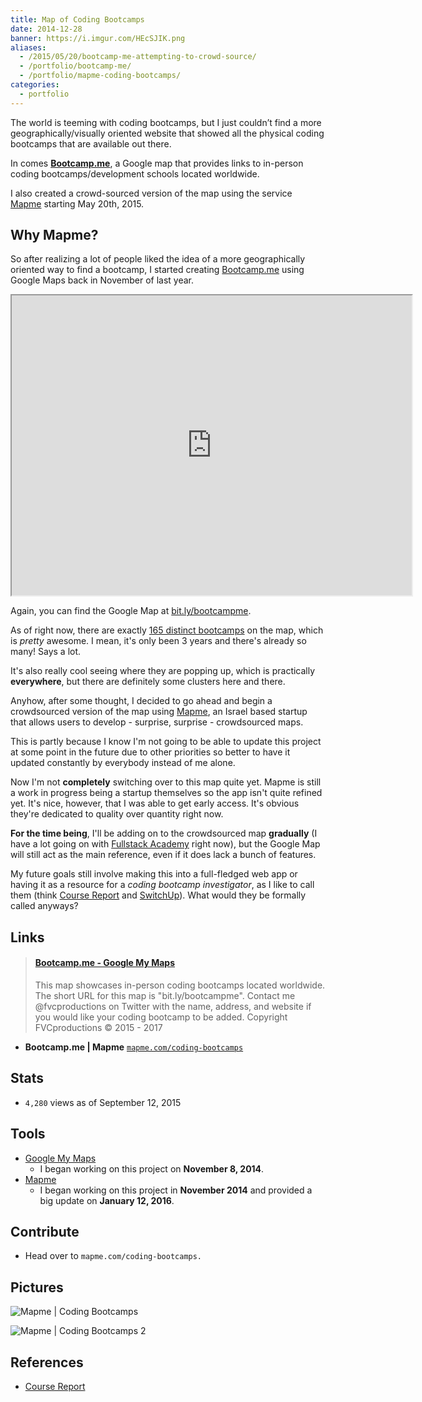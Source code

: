 ```yaml
---
title: Map of Coding Bootcamps
date: 2014-12-28
banner: https://i.imgur.com/HEcSJIK.png
aliases:
  - /2015/05/20/bootcamp-me-attempting-to-crowd-source/
  - /portfolio/bootcamp-me/
  - /portfolio/mapme-coding-bootcamps/
categories:
  - portfolio
---
```


The world is teeming with coding bootcamps, but I just couldn’t find a more geographically/visually oriented website that showed all the physical coding bootcamps that are available out there.

In comes [**Bootcamp.me**](https://bit.ly/bootcampme 'Bootcamp.me'), a Google map that provides links to in-person coding bootcamps/development schools located worldwide.

I also created a crowd-sourced version of the map using the service [Mapme](https://mapme.com/ 'Mapme') starting May 20th, 2015.

## Why Mapme?

So after realizing a lot of people liked the idea of a more geographically oriented way to find a bootcamp, I started creating [Bootcamp.me](https://bit.ly/bootcampme 'Bootcamp.me') using Google Maps back in November of last year.

<iframe src="https://www.google.com/maps/d/embed?mid=123K1t2NXzk0e4BjF9_etA8LCk1o" width="640" height="480"></iframe>

Again, you can find the Google Map at [bit.ly/bootcampme](https://bit.ly/bootcampme 'Bootcamp.me').

As of right now, there are exactly [165 distinct bootcamps](https://bit.ly/bootcamps-to-add 'Bootcamp Directory') on the map, which is _pretty_ awesome. I mean, it's only been 3 years and there's already so many! Says a lot.

It's also really cool seeing where they are popping up, which is practically **everywhere**, but there are definitely some clusters here and there.

Anyhow, after some thought, I decided to go ahead and begin a crowdsourced version of the map using [Mapme](https://mapme.com 'Map.me'), an Israel based startup that allows users to develop - surprise, surprise - crowdsourced maps.

This is partly because I know I'm not going to be able to update this project at some point in the future due to other priorities so better to have it updated constantly by everybody instead of me alone.

Now I'm not **completely** switching over to this map quite yet. Mapme is still a work in progress being a startup themselves so the app isn't quite refined yet. It's nice, however, that I was able to get early access. It's obvious they're dedicated to quality over quantity right now.

**For the time being**, I'll be adding on to the crowdsourced map **gradually** (I have a lot going on with [Fullstack Academy](https://fullstackacademy.com 'Fullstack Academy') right now), but the Google Map will still act as the main reference, even if it does lack a bunch of features.

My future goals still involve making this into a full-fledged web app or having it as a resource for a _coding bootcamp investigator_, as I like to call them (think [Course Report](https://www.coursereport.com/ 'Course Report') and [SwitchUp](https://switchup.org 'SwitchUp')). What would they be formally called anyways?

## Links

<blockquote class="embedly-card"><h4><a href="http://bit.ly/bootcampme">Bootcamp.me - Google My Maps</a></h4><p>This map showcases in-person coding bootcamps located worldwide. The short URL for this map is "bit.ly/bootcampme". Contact me @fvcproductions on Twitter with the name, address, and website if you would like your coding bootcamp to be added. Copyright FVCproductions © 2015 - 2017</p></blockquote>
<script async src="//cdn.embedly.com/widgets/platform.js" charset="UTF-8"></script>

- **Bootcamp.me | Mapme** [`mapme.com/coding-bootcamps`](https://mapme.com/coding-bootcamps 'Bootcamp.me - Mapme')

## Stats

- `4,280` views as of September 12, 2015

## Tools

- [Google My Maps](https://www.google.com/maps/d/splash?app=mp 'Google MyMaps')
  - I began working on this project on **November 8, 2014**.
- [Mapme](https://mapme.com/ 'Mapme')
  - I began working on this project in **November 2014** and provided a big update on **January 12, 2016**.

## Contribute

- Head over to `mapme.com/coding-bootcamps.`

## Pictures

![Mapme | Coding Bootcamps](https://i.imgur.com/SR7yuSg.png)

![Mapme | Coding Bootcamps 2](https://lh3.googleusercontent.com/NMAvc9I8ja7BgQUQDrAU5zi0HbrUFD43A2twxJB7HQ4JLPrO65YE68Rn3K_GYFCLQWKi6Up5p2W2X6FEIASHcQruIjNg3HufKL8wklB5kyQpXMtb3GkHajK1lvmAnr6xr9rkBa1qDjnWt8IIg2t7reSN2AflXqmnpXgxGi8hDzCaYZGv34nr_ygfbksrYgdwqPoJsGo8uq2b1bvgwRwuNLENBmqSH8oKjTQW38Q9rtHGlQmilUZ_0VCNukSlcCf0VCG9ngcIQPfKFBoLjTrlgsJvtDRk1tstCbMX-D_HpZW9V1sVkeSnYkMOoZRO-xiU_UGI-wlTiTsh_PyTEFh0W2c3JoJF_d5wCqpmX6W7iLmhKMgB1qnLGt3394_mGY0wv6W7-TBSVSaLftl49v-WBDFcmMrGfwQOufvdfO9mTu0781hI4any_u7WXdr3X7uvsIREkttaX2Usjy_ijL8bU93qQ1kwG9jxMSlXk1yk3XI67CiIB8j6-fR5I0APeXiycXhvHq4FaFRA2RoewhHo_ylzGd8awAcXkNaLip-lDSYX7nF6on0IMBDbOoWjIkn1ui9XbmE-e07vMmjav7y9AH-e2lT7d7Hm63FC4LYBOe4eqosiGedGKSnBnCrEP2_u=w1440-h805-no)

## References

- [Course Report](https://coursereport.com 'Course Report')
